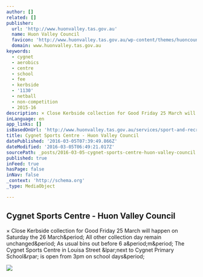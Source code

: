 ```yaml
---
author: []
related: []
publisher:
  url: 'http://www.huonvalley.tas.gov.au'
  name: Huon Valley Council
  favicon: 'http://www.huonvalley.tas.gov.au/wp-content/themes/huoncouncil/static/images/touch/favicon.png'
  domain: www.huonvalley.tas.gov.au
keywords:
  - cygnet
  - aerobics
  - centre
  - school
  - fee
  - kerbside
  - '1130'
  - netball
  - non-competition
  - 2015-16
description: × Close Kerbside collection for Good Friday 25 March will happen on Saturday the 26 March. All other collection day remain unchanged. As usual bins out before 6 a.m. The Cygnet Sports Centre in Louisa Street (next to Cygnet Primary School) is open from 3pm on school days.
inLanguage: en
app_links: []
isBasedOnUrl: 'http://www.huonvalley.tas.gov.au/services/sport-and-recreation/cygnet-sports-centre/'
title: Cygnet Sports Centre - Huon Valley Council
datePublished: '2016-03-05T07:39:49.866Z'
dateModified: '2016-03-05T06:49:21.017Z'
sourcePath: _posts/2016-03-05-cygnet-sports-centre-huon-valley-council.md
published: true
inFeed: true
hasPage: false
inNav: false
_context: 'http://schema.org'
_type: MediaObject

---
```

<article style=""><h1>Cygnet Sports Centre - Huon Valley Council</h1><p>× Close Kerbside collection for Good Friday 25 March will happen on Saturday the 26 March&amp;period; All other collection day remain unchanged&amp;period; As usual bins out before 6 a&amp;period;m&amp;period; The Cygnet Sports Centre in Louisa Street &amp;lpar;next to Cygnet Primary School&amp;rpar; is open from 3pm on school days&amp;period;</p><img src="http://www.huonvalley.tas.gov.au/wp-content/uploads/2014/12/cygnet-sports-centre-2.jpg" /></article>
